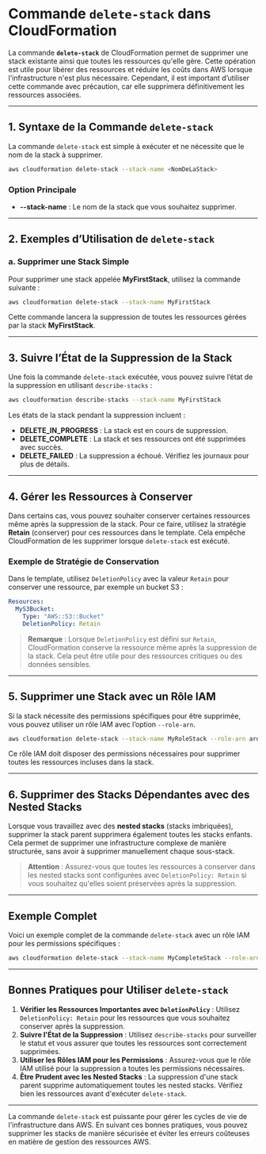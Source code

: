 # Commande `delete-stack` dans CloudFormation

La commande **`delete-stack`** de CloudFormation permet de supprimer une stack existante ainsi que toutes les ressources qu'elle gère. Cette opération est utile pour libérer des ressources et réduire les coûts dans AWS lorsque l'infrastructure n'est plus nécessaire. Cependant, il est important d’utiliser cette commande avec précaution, car elle supprimera définitivement les ressources associées.

---

## 1. Syntaxe de la Commande `delete-stack`

La commande `delete-stack` est simple à exécuter et ne nécessite que le nom de la stack à supprimer.

```bash
aws cloudformation delete-stack --stack-name <NomDeLaStack>
```

### Option Principale
- **--stack-name** : Le nom de la stack que vous souhaitez supprimer.

---

## 2. Exemples d’Utilisation de `delete-stack`

### a. Supprimer une Stack Simple

Pour supprimer une stack appelée **MyFirstStack**, utilisez la commande suivante :

```bash
aws cloudformation delete-stack --stack-name MyFirstStack
```

Cette commande lancera la suppression de toutes les ressources gérées par la stack **MyFirstStack**.

---

## 3. Suivre l’État de la Suppression de la Stack

Une fois la commande `delete-stack` exécutée, vous pouvez suivre l’état de la suppression en utilisant `describe-stacks` :

```bash
aws cloudformation describe-stacks --stack-name MyFirstStack
```

Les états de la stack pendant la suppression incluent :
- **DELETE_IN_PROGRESS** : La stack est en cours de suppression.
- **DELETE_COMPLETE** : La stack et ses ressources ont été supprimées avec succès.
- **DELETE_FAILED** : La suppression a échoué. Vérifiez les journaux pour plus de détails.

---

## 4. Gérer les Ressources à Conserver

Dans certains cas, vous pouvez souhaiter conserver certaines ressources même après la suppression de la stack. Pour ce faire, utilisez la stratégie **Retain** (conserver) pour ces ressources dans le template. Cela empêche CloudFormation de les supprimer lorsque `delete-stack` est exécuté.

### Exemple de Stratégie de Conservation

Dans le template, utilisez `DeletionPolicy` avec la valeur `Retain` pour conserver une ressource, par exemple un bucket S3 :

```yaml
Resources:
  MyS3Bucket:
    Type: "AWS::S3::Bucket"
    DeletionPolicy: Retain
```

> **Remarque** : Lorsque `DeletionPolicy` est défini sur `Retain`, CloudFormation conserve la ressource même après la suppression de la stack. Cela peut être utile pour des ressources critiques ou des données sensibles.

---

## 5. Supprimer une Stack avec un Rôle IAM

Si la stack nécessite des permissions spécifiques pour être supprimée, vous pouvez utiliser un rôle IAM avec l’option `--role-arn`.

```bash
aws cloudformation delete-stack --stack-name MyRoleStack --role-arn arn:aws:iam::123456789012:role/CloudFormationRole
```

Ce rôle IAM doit disposer des permissions nécessaires pour supprimer toutes les ressources incluses dans la stack.

---

## 6. Supprimer des Stacks Dépendantes avec des Nested Stacks

Lorsque vous travaillez avec des **nested stacks** (stacks imbriquées), supprimer la stack parent supprimera également toutes les stacks enfants. Cela permet de supprimer une infrastructure complexe de manière structurée, sans avoir à supprimer manuellement chaque sous-stack.

> **Attention** : Assurez-vous que toutes les ressources à conserver dans les nested stacks sont configurées avec `DeletionPolicy: Retain` si vous souhaitez qu'elles soient préservées après la suppression.

---

## Exemple Complet

Voici un exemple complet de la commande `delete-stack` avec un rôle IAM pour les permissions spécifiques :

```bash
aws cloudformation delete-stack --stack-name MyCompleteStack --role-arn arn:aws:iam::123456789012:role/CloudFormationRole
```

---

## Bonnes Pratiques pour Utiliser `delete-stack`

1. **Vérifier les Ressources Importantes avec `DeletionPolicy`** : Utilisez `DeletionPolicy: Retain` pour les ressources que vous souhaitez conserver après la suppression.
2. **Suivre l'État de la Suppression** : Utilisez `describe-stacks` pour surveiller le statut et vous assurer que toutes les ressources sont correctement supprimées.
3. **Utiliser les Rôles IAM pour les Permissions** : Assurez-vous que le rôle IAM utilisé pour la suppression a toutes les permissions nécessaires.
4. **Être Prudent avec les Nested Stacks** : La suppression d'une stack parent supprime automatiquement toutes les nested stacks. Vérifiez bien les ressources avant d'exécuter `delete-stack`.

---

La commande `delete-stack` est puissante pour gérer les cycles de vie de l'infrastructure dans AWS. En suivant ces bonnes pratiques, vous pouvez supprimer les stacks de manière sécurisée et éviter les erreurs coûteuses en matière de gestion des ressources AWS.

